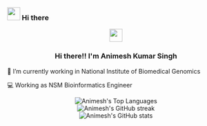### <img src="https://raw.githubusercontent.com/MartinHeinz/MartinHeinz/master/wave.gif" width="30px"> Hi there

<div align="center">
    <img src="https://raw.githubusercontent.com/MartinHeinz/MartinHeinz/master/wave.gif" width="30px"> <h3>Hi there!! I'm Animesh Kumar Singh</h3>
</div>

 💼 I’m currently working in National Institute of Biomedical Genomics

 💻 Working as NSM Bioinformatics Engineer

<!-- <h3 align="center">A passionate frontend developer from India</h3> -->

<div align="center">
    <img src="https://github-readme-stats.vercel.app/api/top-langs/?username=animesh-workplace&hide_border=true&theme=dark&layout=compact" alt="Animesh's Top Languages">
</div>

<div align="center">
    <img src="https://github-readme-streak-stats.herokuapp.com?user=animesh-workplace&theme=dark&hide_border=true" alt="Animesh's GitHub streak">
</div>

<div align="center">
    <img src="https://github-readme-stats.vercel.app/api?username=animesh-workplace&theme=dark&show_icons=true&hide_border=true" alt="Animesh's GitHub stats">
</div>


<!-- ![Animesh's github stats](https://github-readme-stats.vercel.app/api?username=animesh-workplace&theme=dark&show_icons=true&hide_border=true)  -->


<!-- ![Top Langs](https://github-readme-stats.vercel.app/api/top-langs/?username=animesh-workplace&hide_border=true&theme=dark&layout=compact) -->

<!-- [![Animesh's wakatime stats](https://github-readme-stats.vercel.app/api/wakatime?username=animesh-workplace)] -->


